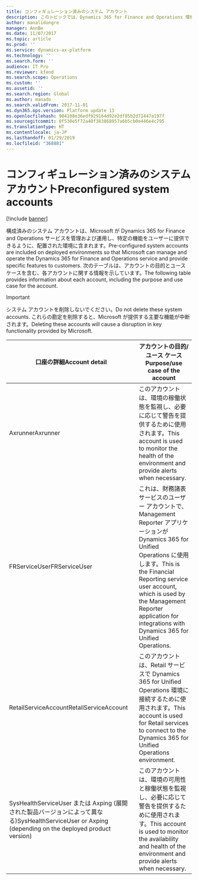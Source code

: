 ```yaml
---
title: コンフィギュレーション済みのシステム アカウント
description: このトピックでは、Dynamics 365 for Finance and Operations 環境で事前設定されているシステム アカウントについて説明します。
author: manalidongre
manager: AnnBe
ms.date: 11/07/2017
ms.topic: article
ms.prod: ''
ms.service: dynamics-ax-platform
ms.technology: ''
ms.search.form: ''
audience: IT Pro
ms.reviewer: kfend
ms.search.scope: Operations
ms.custom: ''
ms.assetid: ''
ms.search.region: Global
ms.author: manado
ms.search.validFrom: 2017-11-01
ms.dyn365.ops.version: Platform update 13
ms.openlocfilehash: 904108e36edf929164d92e2df85b2d71447a197f
ms.sourcegitcommit: 0f530e5f72a40f383868957a6b5cb0e446e4c795
ms.translationtype: HT
ms.contentlocale: ja-JP
ms.lasthandoff: 01/29/2019
ms.locfileid: "368881"
---
```

# <a name="preconfigured-system-accounts"></a><span data-ttu-id="330d9-103">コンフィギュレーション済みのシステム アカウント</span><span class="sxs-lookup"><span data-stu-id="330d9-103">Preconfigured system accounts</span></span>

[!include [banner](../includes/banner.md)]

<span data-ttu-id="330d9-104">構成済みのシステム アカウントは、Microsoft が Dynamics 365 for Finance and Operations サービスを管理および運用し、特定の機能をユーザーに提供できるように、配置された環境に含まれます。</span><span class="sxs-lookup"><span data-stu-id="330d9-104">Pre-configured system accounts are included on deployed environments so that Microsoft can manage and operate the Dynamics 365 for Finance and Operations service and provide specific features to customers.</span></span> <span data-ttu-id="330d9-105">次のテーブルは、アカウントの目的とユース ケースを含む、各アカウントに関する情報を示しています。</span><span class="sxs-lookup"><span data-stu-id="330d9-105">The following table provides information about each account, including the purpose and use case for the account.</span></span>  

> [!IMPORTANT] 
> <span data-ttu-id="330d9-106">システム アカウントを削除しないでください。</span><span class="sxs-lookup"><span data-stu-id="330d9-106">Do not delete these system accounts.</span></span> <span data-ttu-id="330d9-107">これらの勘定を削除すると、Microsoft が提供する主要な機能が中断されます。</span><span class="sxs-lookup"><span data-stu-id="330d9-107">Deleting these accounts will cause a disruption in key functionality provided by Microsoft.</span></span>

|                               <span data-ttu-id="330d9-108">口座の詳細</span><span class="sxs-lookup"><span data-stu-id="330d9-108">Account detail</span></span>                               |                                                                    <span data-ttu-id="330d9-109">アカウントの目的/ユース ケース</span><span class="sxs-lookup"><span data-stu-id="330d9-109">Purpose/use case of the account</span></span>                                                                    |
|----------------------------------------------------------------------------|-----------------------------------------------------------------------------------------------------------------------------------------------------------------------|
|                                  <span data-ttu-id="330d9-110">Axrunner</span><span class="sxs-lookup"><span data-stu-id="330d9-110">Axrunner</span></span>                                  |                                   <span data-ttu-id="330d9-111">このアカウントは、環境の稼働状態を監視し、必要に応じて警告を提供するために使用されます。</span><span class="sxs-lookup"><span data-stu-id="330d9-111">This account is used to monitor the health of the environment and provide alerts when necessary.</span></span>                                    |
|                               <span data-ttu-id="330d9-112">FRServiceUser</span><span class="sxs-lookup"><span data-stu-id="330d9-112">FRServiceUser</span></span>                                | <span data-ttu-id="330d9-113">これは、財務諸表サービスのユーザー アカウントで、Management Reporter アプリケーションが Dynamics 365 for Unified Operations に使用します。</span><span class="sxs-lookup"><span data-stu-id="330d9-113">This is the Financial Reporting service user account, which is used by the Management Reporter application for integrations with Dynamics 365 for Unified Operations.</span></span> |
|                            <span data-ttu-id="330d9-114">RetailServiceAccount</span><span class="sxs-lookup"><span data-stu-id="330d9-114">RetailServiceAccount</span></span>                            |                              <span data-ttu-id="330d9-115">このアカウントは、Retail サービスで Dynamics 365 for Unified Operations 環境に接続するために使用されます。</span><span class="sxs-lookup"><span data-stu-id="330d9-115">This account is used for Retail services to connect to the Dynamics 365 for Unified Operations environment.</span></span>                              |
| <span data-ttu-id="330d9-116">SysHealthServiceUser または Axping (展開された製品バージョンによって異なる)</span><span class="sxs-lookup"><span data-stu-id="330d9-116">SysHealthServiceUser or Axping (depending on the deployed product version)</span></span> |                           <span data-ttu-id="330d9-117">このアカウントは、環境の可用性と稼働状態を監視し、必要に応じて警告を提供するために使用されます。</span><span class="sxs-lookup"><span data-stu-id="330d9-117">This account is used to monitor the availability and health of the environment and provide alerts when necessary.</span></span>                           |

